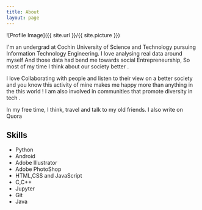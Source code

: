 ```yaml
---
title: About
layout: page
---
```

![Profile Image]({{ site.url }}/{{ site.picture }})

<p>I'm an undergrad at Cochin University of Science and Technology pursuing Information Technology Engineering. I love analysing real data around myself And those data had bend me towards social Entrepreneurship, So most of my time I think about our society better . </p>
<p>I love Collaborating with people and listen to their view on a better society and you know this activity of mine makes me happy more than anything in the this world ! I am also involved in communities that promote diversity in tech  .</p>
<p> In my free time, I think, travel and talk to my old friends. I also write on Quora </p>

<h2>Skills</h2>

<ul class="skill-list">
	<li>Python</li>
 	<li>Android</li>
        <li>Adobe Illustrator</li>
        <li>Adobe PhotoShop</li>
	<li>HTML,CSS and JavaScript</li>
	<li>C,C++</li>
	<li>Jupyter</li>
	<li>Git</li>
	<li>Java</li>
</ul>
